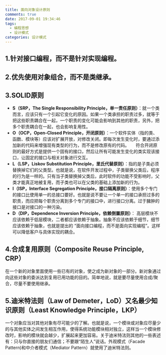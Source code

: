 ```yaml
---
title: 面向对象设计原则
comments: true
date: 2017-09-01 19:34:46
tags:
  - 编程思想
  - 设计模式
categories: 设计模式
---
```


## 1.针对接口编程，而不是针对实现编程。

## 2.优先使用对象组合，而不是类继承。

## 3.SOLID原则

- **S（SRP，The Single Responsibility Principle，单一责任原则）**：就一个类而言，应该只有一个引起它变化的原因。如果一个类承担的职责过多，就等于把这些职责耦合在一起，一个职责的变化可能会影响到其他的职责，另外，把多个职责耦合在一起，也会影响复用性。
- **O（OCP，Open-Closed Principle，开闭原则）**：一个软件实体（指的类、函数、模块等）应该对扩展开放，对修改关闭。即每次发生变化时，要通过添加新的代码来增强现有类型的行为，而不是修改原有的代码。　　符合开闭原则的最好方式是提供一个固有的接口，然后让所有可能发生变化的类实现该接口，让固定的接口与相关对象进行交互。
- **L（LSP，Liskov Substitution Principle，里氏代替原则）**：指的是子类必须替换掉它们的父类型。也就是说，在软件开发过程中，子类替换父类后，程序的行为是一样的。只有当子类替换掉父类后，此时软件的功能不受影响时，父类才能真正地被复用，而子类也可以在父类的基础上添加新的行为。
- **I（ISP，Interface Segregation Principle，接口隔离原则）**：使用多个专门的接口比使用单一的总接口要好。也就是说不要让一个单一的接口承担过多的职责，而应把每个职责分离到多个专门的接口中，进行接口分离。过于臃肿的接口是对接口的一种污染。
- **D（DIP，Dependence Inversion Principle，依赖倒置原则）**： 高层模块不应该依赖于低层模块，二者都应该依赖于抽象。抽象不应该依赖于细节，细节应该依赖于抽象，也就是提出的 “面向接口编程，而不是面向实现编程”。这样可以降低客户与具体实现的耦合。

## 4.合成复用原则（Composite Reuse Principle, CRP）

在一个新的对象里面使用一些已有的对象，使之成为新对象的一部分。新对象通过向这些对象的委派达到复用已用功能的目的。简单地说，就是要尽量使用合成/聚合，尽量不要使用继承。

## 5.迪米特法则（Law of Demeter，LoD）又名最少知识原则（Least Knowledge Principle，LKP）

一个对象应当对其他对象有尽可能少的了解。也就是说，一个模块或对象应尽量少的与其他实体之间发生相互作用，使得系统功能模块相对独立，这样当一个模块修改时，影响的模块就会越少，扩展起来更加容易。关于迪米特法则其他的一些表述有：只与你直接的朋友们通信；不要跟“陌生人”说话。外观模式（Facade Pattern)和中介者模式（Mediator Pattern）就使用了迪米特法则。